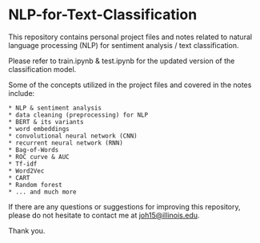 # NLP-for-Text-Classification

This repository contains personal project files and notes related to natural language processing (NLP) for sentiment analysis / text classification.

Please refer to train.ipynb & test.ipynb for the updated version of the classification model.

Some of the concepts utilized in the project files and covered in the notes include:

    * NLP & sentiment analysis
    * data cleaning (preprocessing) for NLP
    * BERT & its variants
    * word embeddings
    * convolutional neural network (CNN)
    * recurrent neural network (RNN)
    * Bag-of-Words
    * ROC curve & AUC
    * Tf-idf
    * Word2Vec
    * CART
    * Random forest
    * ... and much more

If there are any questions or suggestions for improving this repository, please do not hesitate to contact me at joh15@illinois.edu.


Thank you.

